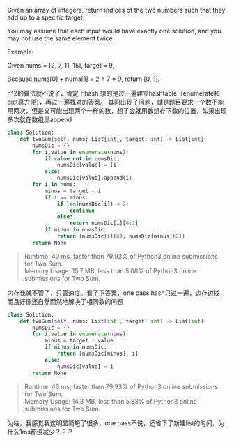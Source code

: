 
Given an array of integers, return indices of the two numbers such that they add up to a specific target.

You may assume that each input would have exactly one solution, and you may not use the same element twice

Example:

Given nums = [2, 7, 11, 15], target = 9,

Because nums[0] + nums[1] = 2 + 7 = 9,
return [0, 1].



n^2的算法就不说了，肯定上hash
想的是过一遍建立hashtable（enumerate和dict真方便），再过一遍找对的答案。
其间出现了问题，就是题目要求一个数不能用两次，但是又可能出现两个一样的数，想了会就用数组存下数的位置，如果出现多次就在数组里append

```python
class Solution:
    def twoSum(self, nums: List[int], target: int) -> List[int]:
        numsDic = {}
        for i,value in enumerate(nums):
            if value not in numsDic:
                numsDic[value] = [i]
            else:
                numsDic[value].append(i)    
        for i in nums:
            minus = target - i
            if i == minus:
                if len(numsDic[i]) < 2:
                    continue
                else:
                    return numsDic[i][0:2]
            if minus in numsDic:
                return [numsDic[i][0], numsDic[minus][0]]
        return None
```

>Runtime: 40 ms, faster than 79.93% of Python3 online submissions for Two Sum.  
>Memory Usage: 15.7 MB, less than 5.08% of Python3 online submissions for Two Sum.

内存我就不管了，只管速度。看了下答案，one pass hash只过一遍，边存边找，而且好像还自然而然地解决了相同数的问题


```python
class Solution:
    def twoSum(self, nums: List[int], target: int) -> List[int]:
        numsDic = {}
        for i,value in enumerate(nums):
            minus = target - value
            if minus in numsDic:
                return [numsDic[minus], i]
            else:
                numsDic[value] = i
        return None
```
>Runtime: 40 ms, faster than 79.93% of Python3 online submissions for Two Sum.  
>Memory Usage: 14.3 MB, less than 5.83% of Python3 online submissions for Two Sum.

为啥，我感觉我这明显简短了很多，one pass不说，还省下了新建list的时间，为什么1ms都没减少？？？